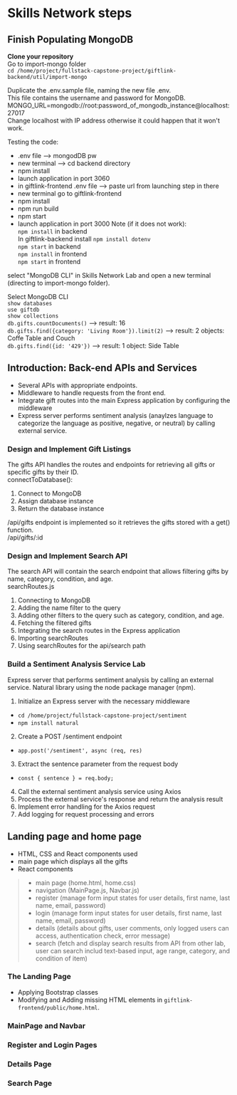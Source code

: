 # Skills Network steps 

## Finish Populating MongoDB

**Clone your repository** <br>
Go to import-mongo folder <br>
`cd /home/project/fullstack-capstone-project/giftlink-backend/util/import-mongo ` <br>

Duplicate the .env.sample file, naming the new file .env. <br> 
This file contains the username and password for MongoDB. <br>
MONGO_URL=mongodb://root:password_of_mongodb_instance@localhost:27017 <br>
Change localhost with IP address otherwise it could happen that it won't work. <br>

Testing the code: <br>
- .env file --> mongodDB pw
- new terminal --> cd backend directory
- npm install
- launch application in port 3060
- in giftlink-frontend .env file --> paste url from launching step in there
- new terminal go to giftlink-frontend
- npm install
- npm run build
- npm start
- launch application in port 3000
Note (if it does not work): <br>
`npm install` in backend <br>
In giftlink-backend install `npm install dotenv` <br>
`npm start` in backend <br>
`npm install` in frontend <br>
`npm start` in frontend <br>

select "MongoDB CLI" in Skills Network Lab and open a new terminal (directing to import-mongo folder). <br>

Select MongoDB CLI <br>
`show databases` <br>
`use giftdb` <br>
`show collections` <br>
`db.gifts.countDocuments()` --> result: 16 <br>
`db.gifts.find({category: 'Living Room'}).limit(2)` --> result: 2 objects: Coffe Table and Couch <br>
`db.gifts.find({id: '429'})` --> result: 1 object: Side Table <br>

## Introduction: Back-end APIs and Services
- Several APIs with appropriate endpoints.
- Middleware to handle requests from the front end.
- Integrate gift routes into the main Express application by configuring the middleware
- Express server performs sentiment analysis (anaylzes language to categorize the language as positive, negative, or neutral) by calling external service.

### Design and Implement Gift Listings
The gifts API handles the routes and endpoints for retrieving all gifts or specific gifts by their ID. <br>
connectToDatabase():
1) Connect to MongoDB
2) Assign database instance
3) Return the database instance

/api/gifts endpoint is implemented so it retrieves the gifts stored with a get() function. <br>
/api/gifts/:id

### Design and Implement Search API
The search API will contain the search endpoint that allows filtering gifts by name, category, condition, and age. <br>
searchRoutes.js
1) Connecting to MongoDB
2) Adding the name filter to the query
3) Adding other filters to the query such as category, condition, and age.
4) Fetching the filtered gifts
5) Integrating the search routes in the Express application
6) Importing searchRoutes
7) Using searchRoutes for the api/search path

### Build a Sentiment Analysis Service Lab
Express server that performs sentiment analysis by calling an external service.  Natural library using the node package manager (npm). <br>
1) Initialize an Express server with the necessary middleware <br>
- `cd /home/project/fullstack-capstone-project/sentiment`
- `npm install natural`
2) Create a POST /sentiment endpoint <br>
- `app.post('/sentiment', async (req, res)`
3) Extract the sentence parameter from the request body <br>
- `const { sentence } = req.body;`
4) Call the external sentiment analysis service using Axios
5) Process the external service's response and return the analysis result
6) Implement error handling for the Axios request
7) Add logging for request processing and errors

## Landing page and home page
- HTML, CSS and React components used
- main page which displays all the gifts
- React components
> - main page (home.html, home.css) <br>
> - navigation (MainPage.js, Navbar.js) <br>
> - register (manage form input states for user details, first name, last name, email, password) <br>
> - login (manage form input states for user details, first name, last name, email, password) <br>
> - details (details about gifts, user comments, only logged users can access, authentication check, error message) <br>
> - search (fetch and display search results from API from other lab, user can search includ text-based input, age range, category, and condition of item) <br>
### The Landing Page
- Applying Bootstrap classes <br>
- Modifying and Adding missing HTML elements in `giftlink-frontend/public/home.html`. <br>

### MainPage and Navbar
### Register and Login Pages
### Details Page
### Search Page










